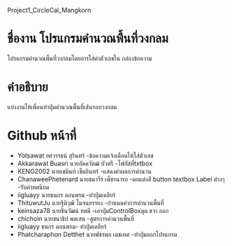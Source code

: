 Project1_CircleCal_Mangkorn
# ชื่องาน โปรแกรมคำนวณพื้นที่วงกลม

โปรแกรมคำนวณพื้นที่วงกลมโดยการใส่ค่าตัวเลขใน กล่องข้อความ

# คำอธิบาย 
แบ่งงานให้เพื่อนทำปุ่มคำนวณพื้นที่เส้นรอบวงกลม 

# Github                                หน้าที่ 
- Yotsawat                      ยศวรรธน์ สุรินทร์ -ข้อความแจ้งเตือนให้ใส่ตัวเลข
- Akkarawat Buasri              นายอัคควัตฒ์ บัวศรี -โฟกัสที่txtbox
- KENG2002                      นายเขมินท์ เข็มอินทร์ -แสดงค่าผลการคำนวน
- ChanaweePhetenard             นายชนาวีร์ เพ็ชรนารถ -ตกแต่งสี button textbox Label ต่างๆ -รับค่าทศนิยม
- iigluayy                      นายธนกร ดอนพรม -ทำปุ่มเคลียร์
- ThituwutJu                    นายฐิติวุฒิ โมจนยรรยง -กำหนดค่าการคำนวนพื้นที่
- keinsaza78                    นายชินวัฒน์ ทศดี -เอาปุ่มControlBoxมุม ขวา ออก
- chichoin                      นายชนาธิป พลเสน -สูตรการคำนวนพื้นที่  
- iigluayy                      ธนกร ดอนพรม- ทำปุ่มเคลียร์
- Phatcharaphon Detthet         นายพัชรพล เดชเทศ -ทำปุ่มออกโปรแกรม
